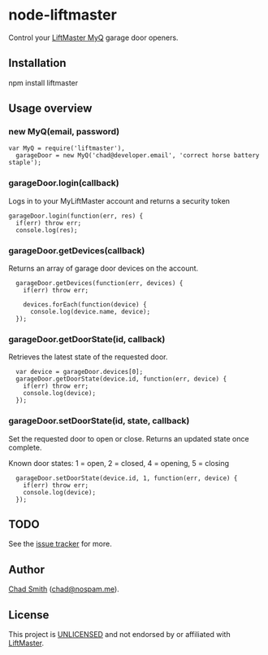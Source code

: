 # node-liftmaster

Control your [LiftMaster MyQ](http://www.liftmaster.com/lmcv2/connectedhome.htm) garage door openers.

## Installation

npm install liftmaster

## Usage overview

### new MyQ(email, password)

    var MyQ = require('liftmaster'),
      garageDoor = new MyQ('chad@developer.email', 'correct horse battery staple');

### garageDoor.login(callback)


Logs in to your MyLiftMaster account and returns a security token

    garageDoor.login(function(err, res) {
      if(err) throw err;
      console.log(res);

### garageDoor.getDevices(callback)

Returns an array of garage door devices on the account.

      garageDoor.getDevices(function(err, devices) {
        if(err) throw err;
        
        devices.forEach(function(device) {
          console.log(device.name, device);
      });

### garageDoor.getDoorState(id, callback)

Retrieves the latest state of the requested door.

      var device = garageDoor.devices[0];
      garageDoor.getDoorState(device.id, function(err, device) {
        if(err) throw err;
        console.log(device);
      });

### garageDoor.setDoorState(id, state, callback)

Set the requested door to open or close. Returns an updated state once complete.

Known door states: 1 = open, 2 = closed, 4 = opening, 5 = closing

      garageDoor.setDoorState(device.id, 1, function(err, device) {
        if(err) throw err;
        console.log(device);
      });

## TODO

See the [issue tracker](http://github.com/chadsmith/node-liftmaster/issues) for more.

## Author

[Chad Smith](http://twitter.com/chadsmith) ([chad@nospam.me](mailto:chad@nospam.me)).

## License

This project is [UNLICENSED](http://unlicense.org/) and not endorsed by or affiliated with [LiftMaster](http://www.liftmaster.com/).
